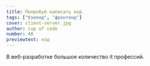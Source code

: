 ```yaml
---
title: Попробуй написать код
tags: ["бэкенд", "фронтенд"]
cover: client-server.jpg
author: cup of code
number: 40
previewtext: код
---
```


В веб-разработке большое количество it профессий.

